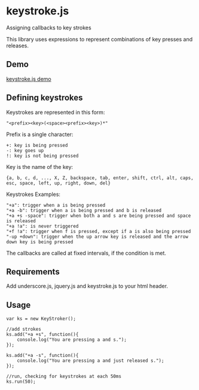 keystroke.js
============

Assigning callbacks to key strokes

This library uses expressions to represent combinations of key presses and releases.

Demo
-----

[keystroke.js demo](http://nrox.github.io/keystroke.js/index.html)


Defining keystrokes
-----

Keystrokes are represented in this form:

    "<prefix><key>(<space><prefix><key>)*"

Prefix is a single character:

    +: key is being pressed
    -: key goes up
    !: key is not being pressed

Key is the name of the key:

    {a, b, c, d, ..., X, Z, backspace, tab, enter, shift, ctrl, alt, caps, esc, space, left, up, right, down, del}

Keystrokes Examples:

    "+a": trigger when a is being pressed
    "+a -b": trigger when a is being pressed and b is released
    "+a +s -space": trigger when both a and s are being pressed and space is released
    "+a !a": is never triggered
    "+f !a": trigger when f is pressed, except if a is also being pressed
    "-up +down": trigger when the up arrow key is released and the arrow down key is being pressed

The callbacks are called at fixed intervals, if the condition is met.

Requirements
-----

Add underscore.js, jquery.js and keystroke.js to your html header.

Usage
-----

    var ks = new KeyStroker();

    //add strokes
    ks.add("+a +s", function(){
        console.log("You are pressing a and s.");
    });

    ks.add("+a -s", function(){
        console.log("You are pressing a and just released s.");
    });

    //run, checking for keystrokes at each 50ms
    ks.run(50);
